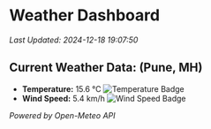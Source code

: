 
# Weather Dashboard

_Last Updated: 2024-12-18 19:07:50_

## Current Weather Data: (Pune, MH)
- **Temperature:** 15.6 °C ![Temperature Badge](https://img.shields.io/badge/Temperature-Low%20Temp-blue)
- **Wind Speed:** 5.4 km/h ![Wind Speed Badge](https://img.shields.io/badge/Wind%20Speed-Low%20Wind-blue)

*Powered by Open-Meteo API*
